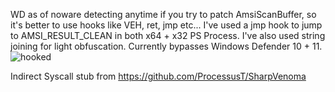 WD as of noware detecting anytime if you try to patch AmsiScanBuffer, so it's better to use hooks like VEH, ret, jmp etc...
I've used a jmp hook to jump to AMSI_RESULT_CLEAN in both x64 + x32 PS Process.
I've also used string joining for light obfuscation.
Currently bypasses Windows Defender 10 + 11.
![hooked](https://imgur.com/a/IISrFCT)

Indirect Syscall stub from https://github.com/ProcessusT/SharpVenoma
